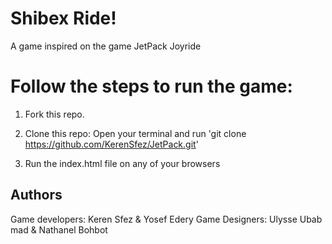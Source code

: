 # Shibex Ride!

A game inspired on the game JetPack Joyride

# Follow the steps to run the game:

1. Fork this repo.

2. Clone this repo: Open your terminal and run 'git clone https://github.com/KerenSfez/JetPack.git'

3. Run the index.html file on any of your browsers


## Authors

Game developers: Keren Sfez & Yosef Edery
Game Designers: Ulysse Ubab mad & Nathanel Bohbot
